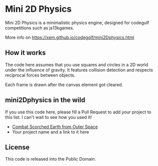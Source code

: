 Mini 2D Physics
=====

Mini 2D Physics is a minimalistic physics engine, designed for codegulf competitions such as js13kgames.

More info on https://xem.github.io/codegolf/mini2Dphysics.html

How it works
-----

The code here assumes that you use squares and circles in a 2D world under the influence of gravity.
It features collision detection and respects reciprocal forces between objects.

Each frame is drawn after the canvas element got cleared.

mini2Dphysics in the wild
-----

If you use this code here, please fill a Pull Request to add your project to this list.
I can't wait to see how you used it!

* [Combat Scorched Earth from Outer Space][combat]
* Your project name and a link to it here

License
-----

This code is released into the Public Domain.

[combat]: https://jaenis.ch/hobbies/coding/repos/ryuno-ki/js13kgames-2021/src/branch/combat-scorched-earth-from-outer-space/src/js
